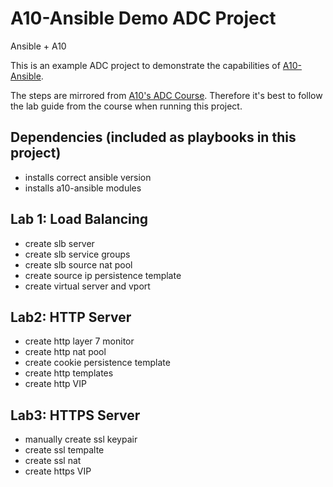 # A10-Ansible Demo ADC Project

Ansible + A10

This is an example ADC project to demonstrate the capabilities of [A10-Ansible](https://github.com/a10networks/a10-ansible).

The steps are mirrored from [A10's ADC Course](https://www.a10networks.com/support/training/adc-4-1/). 
Therefore it's best to follow the lab guide from the course when running this project.

## Dependencies (included as playbooks in this project)
 - installs correct ansible version
 - installs a10-ansible modules 

## Lab 1: Load Balancing
 - create slb server 
 - create slb service groups
 - create slb source nat pool
 - create source ip persistence template
 - create virtual server and vport
 
## Lab2: HTTP Server
 - create http layer 7 monitor
 - create http nat pool
 - create cookie persistence template
 - create http templates
 - create http VIP
 
## Lab3: HTTPS Server
 - manually create ssl keypair
 - create ssl tempalte
 - create ssl nat
 - create https VIP
